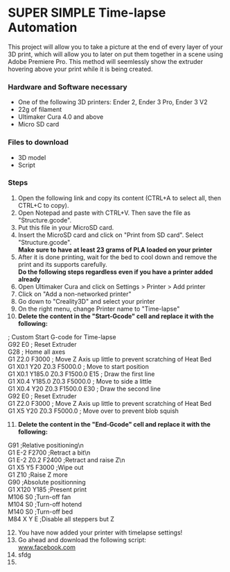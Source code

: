 # SUPER SIMPLE Time-lapse Automation

This project will allow you to take a picture at the end of every layer of your 3D print,
which will allow you to later on put them together in a scene using Adobe Premiere Pro.
This method will seemlessly show the extruder hovering above your print while it is being 
created. 

### Hardware and Software necessary

- One of the following 3D printers: Ender 2, Ender 3 Pro, Ender 3 V2
- 22g of filament
- Ultimaker Cura 4.0 and above
- Micro SD card

### Files to download

- 3D model
- Script

### Steps

1. Open the following link and copy its content (CTRL+A to select all, then CTRL+C to copy).
2. Open Notepad and paste with CTRL+V. Then save the file as "Structure.gcode".
3. Put this file in your MicroSD card.
4. Insert the MicroSD card and click on "Print from SD card". Select "Structure.gcode".  
      **Make sure to have at least 23 grams of PLA loaded on your printer**  
5. After it is done printing, wait for the bed to cool down and remove the print and its supports carefully.  
      **Do the following steps regardless even if you have a printer added already**  
6. Open Ultimaker Cura and click on Settings > Printer > Add printer
7. Click on "Add a non-networked printer"
8. Go down to "Creality3D" and select your printer
9. On the right menu, change Printer name to "Time-lapse"
10. **Delete the content in the "Start-Gcode" cell and replace it with the following:**
  
; Custom Start G-code for Time-lapse  
G92 E0 ; Reset Extruder  
G28 ; Home all axes  
G1 Z2.0 F3000 ; Move Z Axis up little to prevent scratching of Heat Bed  
G1 X0.1 Y20 Z0.3 F5000.0 ; Move to start position  
G1 X0.1 Y185.0 Z0.3 F1500.0 E15 ; Draw the first line  
G1 X0.4 Y185.0 Z0.3 F5000.0 ; Move to side a little  
G1 X0.4 Y20 Z0.3 F1500.0 E30 ; Draw the second line  
G92 E0 ; Reset Extruder  
G1 Z2.0 F3000 ; Move Z Axis up little to prevent scratching of Heat Bed  
G1 X5 Y20 Z0.3 F5000.0 ; Move over to prevent blob squish  
  
11. **Delete the content in the "End-Gcode" cell and replace it with the following:**

G91 ;Relative positioning\n  
G1 E-2 F2700 ;Retract a bit\n  
G1 E-2 Z0.2 F2400 ;Retract and raise Z\n  
G1 X5 Y5 F3000 ;Wipe out  
G1 Z10 ;Raise Z more  
G90 ;Absolute positionning  
G1 X120 Y185 ;Present print  
M106 S0 ;Turn-off fan  
M104 S0 ;Turn-off hotend  
M140 S0 ;Turn-off bed  
M84 X Y E ;Disable all steppers but Z  

12. You have now added your printer with timelapse settings!  
13. Go ahead and download the following script:  
        www.facebook.com
14. sfdg
15. 

